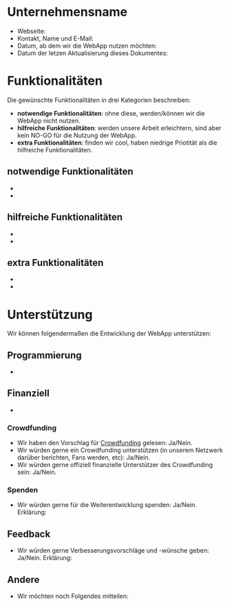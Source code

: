 # Unternehmensname

* Webseite:
* Kontakt, Name und E-Mail:
* Datum, ab dem wir die WebApp nutzen möchten:
* Datum der letzen Aktualisierung dieses Dokumentes:

# Funktionalitäten

Die gewünschte Funktionalitäten in drei Kategorien beschreiben:

* **notwendige Funktionalitäten**: ohne diese, werden/können wir die WebApp nicht nutzen.
* **hilfreiche Funktionalitäten**: werden unsere Arbeit erleichtern, sind aber kein NO-GO für die Nutzung der WebApp.
* **extra Funktionalitäten**: finden wir cool, haben niedrige Priotität als die hilfreiche Funktionalitäten.

## notwendige Funktionalitäten

*
*

## hilfreiche Funktionalitäten

*
*

## extra Funktionalitäten

*
*

# Unterstützung

Wir können folgendermaßen die Entwicklung der WebApp unterstützen:

## Programmierung

*

## Finanziell

*

### Crowdfunding

* Wir haben den Vorschlag für [Crowdfunding](Crowdfunding.md) gelesen: Ja/Nein.
* Wir würden gerne ein Crowdfunding unterstützen (in unserem Netzwerk darüber berichten, Fans werden, etc): Ja/Nein.
* Wir würden gerne offiziell finanzielle Unterstützer des Crowdfunding sein: Ja/Nein.

### Spenden

* Wir würden gerne für die Weiterentwicklung spenden: Ja/Nein. Erklärung:

## Feedback

* Wir würden gerne Verbesserungsvorschläge und -wünsche geben: Ja/Nein. Erklärung:

## Andere

* Wir möchten noch Folgendes mitteilen:
